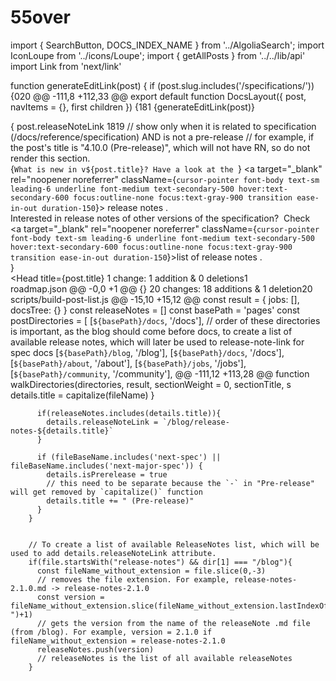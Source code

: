 # 55over
import { SearchButton, DOCS_INDEX_NAME } from '../AlgoliaSearch';
import IconLoupe from '../icons/Loupe';
import { getAllPosts } from '../../lib/api'
import Link from 'next/link'

function generateEditLink(post) {
  if (post.slug.includes('/specifications/')) {020
@@ -111,8 +112,33 @@ export default function DocsLayout({ post, navItems = {}, first children }) {181
                  {generateEditLink(post)}
                </p>
              </div>
              { post.releaseNoteLink 1819
                // show only when it is related to specification (/docs/reference/specification) AND is not a pre-release 
                // for example, if the post's title is "4.10.0 (Pre-release)", which will not have RN, so do not render this section. 
                <div className="w-full mt-5 py-43 px-4 text-center rounded-lg bg-secondary-100">
                  <div>
                    <span className="text-sm font-sans antialiased text-gray-800"> 
                      {`What is new in v${post.title}? Have a look at the `} 
                    </span> 
                    <Link href={post.releaseNoteLink}>
                        <a target="_blank" rel="noopener noreferrer" className={`cursor-pointer font-body text-sm leading-6 underline font-medium text-secondary-500 hover:text-secondary-600 focus:outline-none focus:text-gray-900 transition ease-in-out duration-150`}> release notes</a>
                    </Link>.
                  </div>
                  <div>
                    <span className="text-sm font-sans antialiased text-gray-800"> 
                      Interested in release notes of other versions of the specification?&nbsp;
                    </span> 
                    <span className="text-sm font-sans antialiased text-gray-800">
                      Check&nbsp;
                      <Link href="https://www.asyncapi.com/blog?tags=Release+Notes">
                        <a target="_blank" rel="noopener noreferrer" className={`cursor-pointer font-body text-sm leading-6 underline font-medium text-secondary-500 hover:text-secondary-600 focus:outline-none focus:text-gray-900 transition ease-in-out duration-150`}>list of release notes</a>
                      </Link>.
                    </span>        
                  </div>
                </div>
                }
                <article className="mb-12 mt-12">
                  <Head
                    title={post.title}
 1 change: 1 addition & 0 deletions1  
roadmap.json
@@ -0,0 +1 @@
{}
  20 changes: 18 additions & 1 deletion20  
scripts/build-post-list.js
@@ -15,10 +15,12 @@ const result = {
  jobs: [],
  docsTree: {}
}
const releaseNotes = []
const basePath = 'pages'
const postDirectories = [
  [`${basePath}/docs`, '/docs'],
  // order of these directories is important, as the blog should come before docs, to create a list of available release notes, which will later be used to release-note-link for spec docs
  [`${basePath}/blog`, '/blog'],
  [`${basePath}/docs`, '/docs'],
  [`${basePath}/about`, '/about'],
  [`${basePath}/jobs`, '/jobs'],
  [`${basePath}/community`, '/community'],
@@ -111,12 +113,28 @@ function walkDirectories(directories, result, sectionWeight = 0, sectionTitle, s
            details.title = capitalize(fileName)
          }

          if(releaseNotes.includes(details.title)){
            details.releaseNoteLink = `/blog/release-notes-${details.title}`
          }

          if (fileBaseName.includes('next-spec') || fileBaseName.includes('next-major-spec')) {
            details.isPrerelease = true
            // this need to be separate because the `-` in "Pre-release" will get removed by `capitalize()` function
            details.title += " (Pre-release)"
          }
        }


        // To create a list of available ReleaseNotes list, which will be used to add details.releaseNoteLink attribute.
        if(file.startsWith("release-notes") && dir[1] === "/blog"){
          const fileName_without_extension = file.slice(0,-3)
          // removes the file extension. For example, release-notes-2.1.0.md -> release-notes-2.1.0
          const version = fileName_without_extension.slice(fileName_without_extension.lastIndexOf("-")+1)
          // gets the version from the name of the releaseNote .md file (from /blog). For example, version = 2.1.0 if fileName_without_extension = release-notes-2.1.0
          releaseNotes.push(version)
          // releaseNotes is the list of all available releaseNotes
        }
